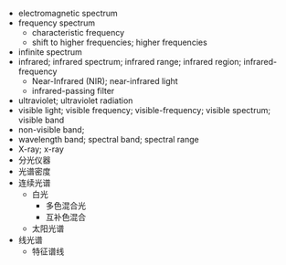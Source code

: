 - electromagnetic spectrum
- frequency spectrum
    - characteristic frequency
    - shift to higher frequencies; higher frequencies
- infinite spectrum
- infrared; infrared spectrum; infrared range; infrared region; infrared-frequency
    - Near-Infrared (NIR); near-infrared light
    - infrared-passing filter
- ultraviolet; ultraviolet radiation
- visible light; visible frequency; visible-frequency; visible spectrum; visible band
- non-visible band;
- wavelength band; spectral band; spectral range
- X-ray; x-ray
- 分光仪器
- 光谱密度
- 连续光谱
    - 白光
        - 多色混合光
        - 互补色混合
    - 太阳光谱
- 线光谱
    - 特征谱线
